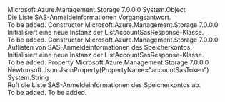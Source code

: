 <Type Name="ListAccountSasResponse" FullName="Microsoft.Azure.Management.Storage.Models.ListAccountSasResponse">
  <TypeSignature Language="C#" Value="public class ListAccountSasResponse" />
  <TypeSignature Language="ILAsm" Value=".class public auto ansi beforefieldinit ListAccountSasResponse extends System.Object" />
  <TypeSignature Language="DocId" Value="T:Microsoft.Azure.Management.Storage.Models.ListAccountSasResponse" />
  <TypeSignature Language="VB.NET" Value="Public Class ListAccountSasResponse" />
  <TypeSignature Language="F#" Value="type ListAccountSasResponse = class" />
  <AssemblyInfo>
    <AssemblyName>Microsoft.Azure.Management.Storage</AssemblyName>
    <AssemblyVersion>7.0.0.0</AssemblyVersion>
  </AssemblyInfo>
  <Base>
    <BaseTypeName>System.Object</BaseTypeName>
  </Base>
  <Interfaces />
  <Docs>
    <summary>
            Die Liste SAS-Anmeldeinformationen Vorgangsantwort.
            </summary>
    <remarks>To be added.</remarks>
  </Docs>
  <Members>
    <Member MemberName=".ctor">
      <MemberSignature Language="C#" Value="public ListAccountSasResponse ();" />
      <MemberSignature Language="ILAsm" Value=".method public hidebysig specialname rtspecialname instance void .ctor() cil managed" />
      <MemberSignature Language="DocId" Value="M:Microsoft.Azure.Management.Storage.Models.ListAccountSasResponse.#ctor" />
      <MemberSignature Language="VB.NET" Value="Public Sub New ()" />
      <MemberType>Constructor</MemberType>
      <AssemblyInfo>
        <AssemblyName>Microsoft.Azure.Management.Storage</AssemblyName>
        <AssemblyVersion>7.0.0.0</AssemblyVersion>
      </AssemblyInfo>
      <Parameters />
      <Docs>
        <summary>
            Initialisiert eine neue Instanz der ListAccountSasResponse-Klasse.
            </summary>
        <remarks>To be added.</remarks>
      </Docs>
    </Member>
    <Member MemberName=".ctor">
      <MemberSignature Language="C#" Value="public ListAccountSasResponse (string accountSasToken = null);" />
      <MemberSignature Language="ILAsm" Value=".method public hidebysig specialname rtspecialname instance void .ctor(string accountSasToken) cil managed" />
      <MemberSignature Language="DocId" Value="M:Microsoft.Azure.Management.Storage.Models.ListAccountSasResponse.#ctor(System.String)" />
      <MemberSignature Language="VB.NET" Value="Public Sub New (Optional accountSasToken As String = null)" />
      <MemberSignature Language="F#" Value="new Microsoft.Azure.Management.Storage.Models.ListAccountSasResponse : string -&gt; Microsoft.Azure.Management.Storage.Models.ListAccountSasResponse" Usage="new Microsoft.Azure.Management.Storage.Models.ListAccountSasResponse accountSasToken" />
      <MemberType>Constructor</MemberType>
      <AssemblyInfo>
        <AssemblyName>Microsoft.Azure.Management.Storage</AssemblyName>
        <AssemblyVersion>7.0.0.0</AssemblyVersion>
      </AssemblyInfo>
      <Parameters>
        <Parameter Name="accountSasToken" Type="System.String" />
      </Parameters>
      <Docs>
        <param name="accountSasToken">Auflisten von SAS-Anmeldeinformationen des Speicherkontos.</param>
        <summary>
            Initialisiert eine neue Instanz der ListAccountSasResponse-Klasse.
            </summary>
        <remarks>To be added.</remarks>
      </Docs>
    </Member>
    <Member MemberName="AccountSasToken">
      <MemberSignature Language="C#" Value="public string AccountSasToken { get; }" />
      <MemberSignature Language="ILAsm" Value=".property instance string AccountSasToken" />
      <MemberSignature Language="DocId" Value="P:Microsoft.Azure.Management.Storage.Models.ListAccountSasResponse.AccountSasToken" />
      <MemberSignature Language="VB.NET" Value="Public ReadOnly Property AccountSasToken As String" />
      <MemberSignature Language="F#" Value="member this.AccountSasToken : string" Usage="Microsoft.Azure.Management.Storage.Models.ListAccountSasResponse.AccountSasToken" />
      <MemberType>Property</MemberType>
      <AssemblyInfo>
        <AssemblyName>Microsoft.Azure.Management.Storage</AssemblyName>
        <AssemblyVersion>7.0.0.0</AssemblyVersion>
      </AssemblyInfo>
      <Attributes>
        <Attribute>
          <AttributeName>Newtonsoft.Json.JsonProperty(PropertyName="accountSasToken")</AttributeName>
        </Attribute>
      </Attributes>
      <ReturnValue>
        <ReturnType>System.String</ReturnType>
      </ReturnValue>
      <Docs>
        <summary>
            Ruft die Liste SAS-Anmeldeinformationen des Speicherkontos ab.
            </summary>
        <value>To be added.</value>
        <remarks>To be added.</remarks>
      </Docs>
    </Member>
  </Members>
</Type>